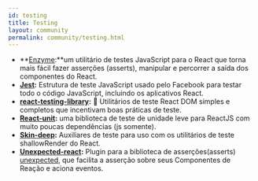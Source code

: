 ```yaml
---
id: testing
title: Testing
layout: community
permalink: community/testing.html
---
```


* **[Enzyme](https://github.com/airbnb/enzyme/):**um utilitário de testes JavaScript para o React que torna mais fácil fazer asserções (asserts), manipular e percorrer a saída dos componentes do React.
* **[Jest](https://facebook.github.io/jest/):** Estrutura de teste JavaScript usado pelo Facebook para testar todo o código JavaScript, incluindo os aplicativos React.
* **[react-testing-library](https://github.com/kentcdodds/react-testing-library):** 🐐 Utilitários de teste React DOM simples e completos que incentivam boas práticas de teste.
* **[React-unit](https://github.com/pzavolinsky/react-unit):** uma biblioteca de teste de unidade leve para ReactJS com muito poucas dependências (js somente).
* **[Skin-deep](https://github.com/glenjamin/skin-deep):** Auxiliares de teste para uso com os utilitários de teste shallowRender do React.
* **[Unexpected-react](https://github.com/bruderstein/unexpected-react/):** Plugin para a biblioteca de asserções(asserts)  [unexpected](https://unexpected.js.org/), que facilita a asserção sobre seus Componentes de Reação e aciona eventos.
